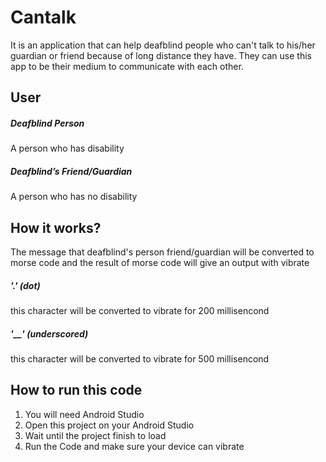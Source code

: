 # Cantalk
It is an application that can help deafblind people who can't talk to his/her guardian or friend because of long distance they have. They can use this app to be their medium to communicate with each other.

## User

##### Deafblind Person
A person who has disability

##### Deafblind’s Friend/Guardian
A person who has no disability

## How it works?
The message that deafblind's person friend/guardian will be converted to morse code and the result of morse code will give an output with vibrate

##### '.' (dot)
this character will be converted to vibrate for 200 millisencond
##### '__' (underscored)
this character will be converted to vibrate for 500 millisencond

## How to run this code

1. You will need Android Studio
2. Open this project on your Android Studio
3. Wait until the project finish to load
4. Run the Code and make sure your device can vibrate